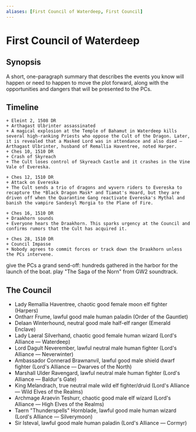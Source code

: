 ```yaml
---
aliases: [First Council of Waterdeep, First Council]
---
```

# First Council of Waterdeep
## Synopsis
A short, one-paragraph summary that describes the events you know will happen or need to happen to move the plot forward, along with the opportunities and dangers that will be presented to the PCs.
## Timeline
```timeline
+ Eleint 2, 1508 DR
+ Arthagast Ulbrinter assassinated
+ A magical explosion at the Temple of Bahamut in Waterdeep kills several high-ranking Priests who oppose the Cult of the Dragon. Later, it is revealed that a Masked Lord was in attendance and also died — Arthagast Ulbrinter, husband of Remallia Haventree, noted Harper.
+ Ches 10, 1510 DR
+ Crash of Skyreach
+ The Cult loses control of Skyreach Castle and it crashes in the Vine Vale of Evereska.

+ Ches 12, 1510 DR
+ Attack on Evereska
+ The Cult sends a trio of dragons and wyvern riders to Evereska to recapture the *Black Dragon Mask* and Tiamat's Hoard, but they are driven off when the Quarantine Gang reactivate Evereska's Mythal and banish the vampire Sandesyl Morgia to the Plane of Fire.

+ Ches 16, 1510 DR
+ Draakhorn sounds
+ Everyone hears the Draakhorn. This sparks urgency at the Council and confirms rumors that the Cult has acquired it.

+ Ches 28, 1510 DR
+ Council Impasse
+ Nobody agrees to commit forces or track down the Draakhorn unless the PCs intervene.
```


give the PCs a grand send-off: hundreds gathered in the harbor for the launch of the boat. play "The Saga of the Norn" from GW2 soundtrack.

## The Council
- Lady Remallia Haventree, chaotic good female moon elf fighter (Harpers)
- Ontharr Frume, lawful good male human paladin (Order of the Gauntlet)
- Delaan Winterhound, neutral good male half-elf ranger (Emerald Enclave)
- Lady Laeral Silverhand, chaotic good female human wizard (Lord's Alliance — Waterdeep)
- Lord Dagult Neverember, lawful neutral male human fighter (Lord's Alliance — Neverwinter)
- Ambassador Connerad Brawnanvil, lawful good male shield dwarf fighter (Lord's Alliance — Dwarves of the North)
- Marshall Ulder Ravengard, lawful neutral male human fighter (Lord's Alliance — Baldur's Gate)
- King Melandrach, true neutral male wild elf fighter/druid (Lord's Alliance — Wild Elves of the Realms)
- Archmage Araevin Teshurr, chaotic good male elf wizard (Lord's Alliance — High Elves of the Realms)
- Taern "Thunderspells" Hornblade, lawful good male human wizard (Lord's Alliance — Silverymoon)
- Sir Isteval, lawful good male human paladin (Lord's Alliance — Cormyr)